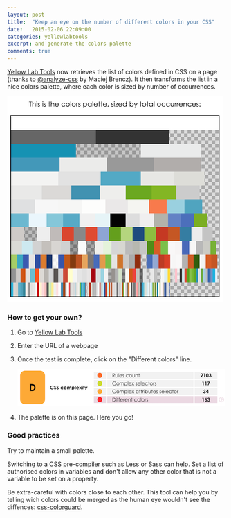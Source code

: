 ```yaml
---
layout: post
title:  "Keep an eye on the number of different colors in your CSS"
date:   2015-02-06 22:09:00
categories: yellowlabtools
excerpt: and generate the colors palette
comments: true
---
```


[Yellow Lab Tools][YellowLab.tools] now retrieves the list of colors defined in CSS on a page (thanks to [@analyze-css][@analyze-css] by Maciej Brencz). It then transforms the list in a nice colors palette, where each color is sized by number of occurrences.

![YellowLabTools colors palette](/assets/palette-etsy.png)



### How to get your own?

1. Go to [Yellow Lab Tools][YellowLab.tools]

2. Enter the URL of a webpage

3. Once the test is complete, click on the "Different colors" line.

    ![YellowLabTools colors line](/assets/colors-line.png)

4. The palette is on this page. Here you go!



### Good practices

Try to maintain a small palette.

Switching to a CSS pre-compiler such as Less or Sass can help. Set a list of authorised colors in variables and don't allow any other color that is not a variable to be set on a property.

Be extra-careful with colors close to each other. This tool can help you by telling wich colors could be merged as the human eye wouldn't see the diffences: [css-colorguard][css-colorguard].



[YellowLab.tools]:          http://yellowlab.tools
[@analyze-css]:                  https://github.com/macbre/analyze-css
[css-colorguard]:           https://github.com/SlexAxton/css-colorguard